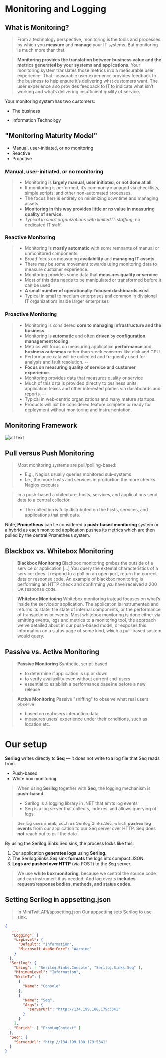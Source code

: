 # Monitoring and Logging

## What is Monitoring?
>From a technology perspective, monitoring is the tools and processes by which you **measure** and **manage** your IT systems. But monitoring is much more than that. 

>**Monitoring provides the translation between business value and the metrics generated by your systems and applications**. Your monitoring system translates those metrics into a measurable user experience. That measurable user experience provides feedback to the business to help ensure it’s delivering what customers want. The user experience also provides feedback to IT to indicate what isn’t working and what’s delivering insufficient quality of service.

Your monitoring system has two customers:

* The business

* Information Technology

## "Monitoring Maturity Model"
* Manual, user-initiated, or no monitoring
* Reactive
* Proactive

### Manual, user-initiated, or no monitoring
> * Monitoring is **largely manual, user initiated, or not done at all**.
> * If monitoring is performed, it’s commonly managed via checklists, simple scripts, and other non-automated processes.
> * The focus here is entirely on minimizing downtime and managing assets.
> * **Monitoring in this way provides little or no value in measuring quality of service**.
> * *Typical in small organizations with limited IT staffing*, no dedicated IT staff.

### Reactive Monitoring
> * Monitoring is **mostly automatic** with some remnants of manual or unmonitored components.
> * Broad focus on measuring **availability** and **managing IT assets**.
> * There may be some movement towards using monitoring data to measure customer experience.
>* Monitoring provides some data that **measures quality or service**
>* Most of this data needs to be manipulated or transformed before it can be used
>* **A small number of operationally-focused dashboards exist**
>* Typical in small to medium enterprises and common in divisional IT organizations inside larger enterprises

### Proactive Monitoring
>* Monitoring is considered **core to managing infrastructure and the business**.
>* Monitoring is **automatic** and often **driven by configuration management tooling**.
>* Metrics will focus on measuring application **performance** and **business outcomes** rather than stock concerns like disk and CPU.
>* Performance data will be collected and frequently used for analysis and fault resolution. --
>* **Focus on measuring quality of service and customer experience**.
>* Monitoring provides data that measures quality or service
>* Much of this data is provided directly to business units, application teams and other interested parties via dashboards and reports. --
>* Typical in web-centric organizations and many mature startups.
>* Products will not be considered feature complete or ready for deployment without monitoring and instrumentation.

## Monitoring Framework
![alt text](images/image.png)

## Pull versus Push Monitoring
> Most monitoring systems are pull/polling-based:
> * E.g., Nagios usually queries monitored sub-systems
> * I.e., the more hosts and services in production the more checks Nagios executes

> In a push-based architecture, hosts, services, and applications send data to a central collector.
> * The collection is fully distributed on the hosts, services, and applications that emit data.

Note, **Prometheus** can be considered a **push-based monitoring** system or a hybrid as each monitored application pushes its metrics which are then pulled by the central Prometheus system.

## Blackbox vs. Whitebox Monitoring
> **Blackbox Monitoring**
Blackbox monitoring probes the outside of a service or application [...] You query the external characteristics of a service: does it respond to a poll on an open port, return the correct data or response code. An example of blackbox monitoring is performing an HTTP check and confirming you have received a 200 OK response code.

> **Whitebox Monitoring**
Whitebox monitoring instead focuses on what’s inside the service or application. The application is instrumented and returns its state, the state of internal components, or the performance of transactions or events. Most whitebox monitoring is done either via emitting events, logs and metrics to a monitoring tool, the approach we’ve detailed about in our push-based model, or exposes this information on a status page of some kind, which a pull-based system would query.

## Passive vs. Active Monitoring
>**Passive Monitoring**
> Synthetic, script-based
> * to determine if application is up or down
> * to verify availability even without current end-users
> * essential to establish a performance baseline before a new release

> **Active Monitoring**
> Passive "sniffing" to observe what real users observe
> * based on real users interaction data
> * measures users' experience under their conditions, such as location etc.


# Our setup
**Serilog** writes directly to **Seq** — it does not write to a log file that Seq reads from.

* Push-based
* White box monitoring

> When using **Serilog** together with **Seq**, the logging mechanism is **push-based**.
> * Serilog is a logging library in .NET that emits log events
> * Seq is a log server that collects, indexes, and allows querying of logs.

> Serilog uses a **sink**, such as Serilog.Sinks.Seq, which **pushes log events** from our application to our Seq server over HTTP.
> Seq does **not** reach out to pull the data.

By using the Serilog.Sinks.Seq sink, the process looks like this:
1. Our application **generates logs** using **Serilog**.
2. The Serilog.Sinks.Seq sink **formats** the logs into compact JSON.
3. **Logs are pushed over HTTP** (via POST) to the Seq server.

> We use **white box monitoring**, because we control the source code and can instrument it as needed. And log events **includes request/response bodies, methods, and status codes**.


## Setting Serilog in appsetting.json
> In MiniTwit.API/appsetting.json
Our appsetting sets Serilog to use sink.
```json
{
   ...
   "Logging": {
    "LogLevel": {
      "Default": "Information",
      "Microsoft.AspNetCore": "Warning"
    }
  },
  "Serilog": {
    "Using": [ "Serilog.Sinks.Console", "Serilog.Sinks.Seq" ],
    "MinimumLevel": "Information",
    "WriteTo": [
      {
        "Name": "Console"
      },
      {
        "Name": "Seq",
        "Args": {
          "serverUrl": "http://134.199.188.179:5341"
        }
      }
    ],
    "Enrich": [ "FromLogContext" ]
  },
  "Seq": {
    "ServerUrl": "http://134.199.188.179:5341"
  }
}
```